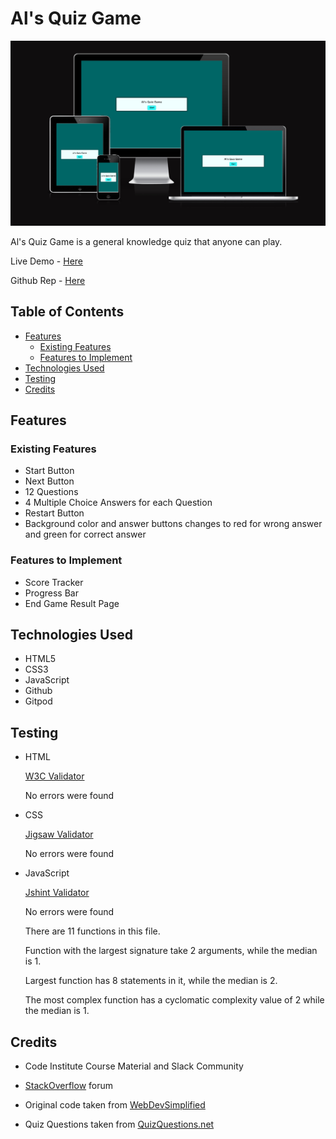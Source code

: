 # Al's Quiz Game

![Responsive View](docs/am-i-responsive.png)

Al's Quiz Game is a general knowledge quiz that anyone can play. 

Live Demo - [Here](https://alhogarty.github.io/CI_PP2_QG/)

Github Rep - [Here](https://github.com/AlHogarty/CI_PP2_QG)

## Table of Contents

* [Features](#features)
  * [Existing Features](#existing-features)
  * [Features to Implement](#features-to-implement)
* [Technologies Used](#technologies-used)
* [Testing](#testing)
* [Credits](#credits)


## Features

### Existing Features

- Start Button
- Next Button
- 12 Questions
- 4 Multiple Choice Answers for each Question
- Restart Button
- Background color and answer buttons changes to red for wrong answer and green for correct answer

### Features to Implement

- Score Tracker
- Progress Bar
- End Game Result Page

## Technologies Used

- HTML5
- CSS3
- JavaScript
- Github
- Gitpod

## Testing

- HTML

   [W3C Validator](https://validator.w3.org/nu/?doc=https%3A%2F%2Falhogarty.github.io%2FCI_PP2_QG%2F)

   No errors were found

- CSS

  [Jigsaw Validator](https://jigsaw.w3.org/css-validator/validator?uri=https%3A%2F%2Falhogarty.github.io%2FCI_PP2_QG%2F&profile=css3svg&usermedium=all&warning=1&vextwarning=&lang=en)

  No errors were found

- JavaScript

  [Jshint Validator](https://jshint.com/)

  No errors were found

  There are 11 functions in this file.

  Function with the largest signature take 2 arguments, while the median is 1.

  Largest function has 8 statements in it, while the median is 2.

  The most complex function has a cyclomatic complexity value of 2 while the median is 1.


## Credits

- Code Institute Course Material and Slack Community

- [StackOverflow](https://stackoverflow.com/) forum

- Original code taken from [WebDevSimplified](https://www.youtube.com/c/WebDevSimplified)

- Quiz Questions taken from [QuizQuestions.net](https://www.quiz-questions.net/)